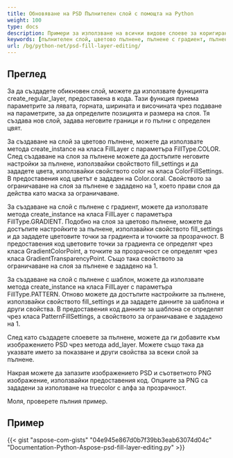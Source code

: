 ```yaml
---
title: Обновяване на PSD Пълнителен слой с помощта на Python
weight: 100
type: docs
description: Примери за използване на всички видове слоеве за коригиране, включително цветово пълнене, пълнене с градиент и пълнене с шаблон
keywords: [пълнителен слой, цветово пълнене, пълнене с градиент, пълнене с шаблон, psd api, python, примерен код]
url: /bg/python-net/psd-fill-layer-editing/
---
```


## **Преглед**

За да създадете обикновен слой, можете да използвате функцията create_regular_layer, предоставена в кода. Тази функция приема параметрите за лявата, горната, ширината и височината чрез подаване на параметрите, за да определите позицията и размера на слоя. Тя създава нов слой, задава неговите граници и го пълни с определен цвят.

За създаване на слой за цветово пълнене, можете да използвате метода create_instance на класа FillLayer с параметъра FillType.COLOR. След създаване на слоя за пълнене можете да достъпите неговите настройки за пълнене, използвайки свойството fill_settings и да зададете цвета, използвайки свойството color на класа ColorFillSettings. В предоставения код цветът е зададен на Color.coral. Свойството за ограничаване на слоя за пълнене е зададено на 1, което прави слоя да действа като маска за ограничаване.

За създаване на слой с пълнене с градиент, можете да използвате метода create_instance на класа FillLayer с параметъра FillType.GRADIENT. Подобно на слоя за цветово пълнене, можете да достъпите настройките за пълнене, използвайки свойството fill_settings и да зададете цветовите точки за градиента и точките за прозрачност. В предоставения код цветовите точки за градиента се определят чрез класа GradientColorPoint, а точките за прозрачност се определят чрез класа GradientTransparencyPoint. Също така свойството за ограничаване на слоя за пълнене е зададено на 1.

За създаване на слой с пълнене с шаблон, можете да използвате метода create_instance на класа FillLayer с параметъра FillType.PATTERN. Отново можете да достъпите настройките за пълнене, използвайки свойството fill_settings и да зададете данните за шаблона и други свойства. В предоставения код данните за шаблона се определят чрез класа PatternFillSettings, а свойството за ограничаване е зададено на 1.

След като създадете слоевете за пълнене, можете да ги добавите към изображението PSD чрез метода add_layer. Можете също така да указвате името за показване и други свойства за всеки слой за пълнене.

Накрая можете да запазите изображението PSD и съответното PNG изображение, използвайки предоставения код. Опциите за PNG са зададени за използване на truecolor с алфа за прозрачност.

Моля, проверете пълния пример.

## **Пример**
{{< gist "aspose-com-gists" "04e945e867d0b7f39bb3eab63074d04c" "Documentation-Python-Aspose-psd-fill-layer-editing.py" >}}